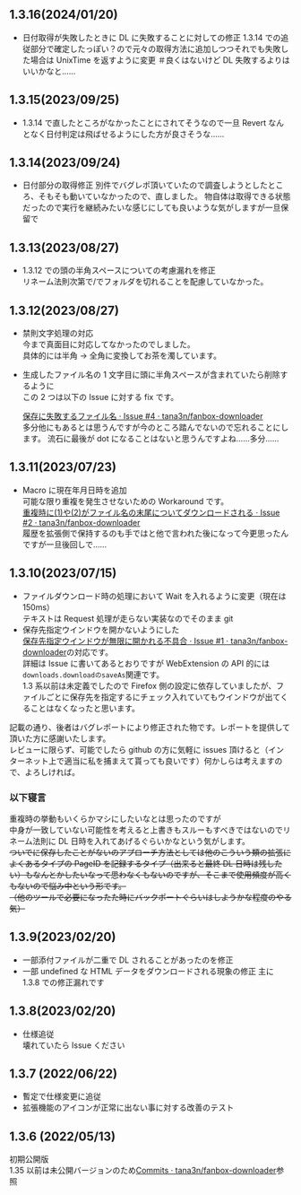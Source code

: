 ## 1.3.16(2024/01/20)

- 日付取得が失敗したときに DL に失敗することに対しての修正
  1.3.14 での追従部分で確定したっぽい？ので元々の取得方法に追加しつつそれでも失敗した場合は UnixTime を返すように変更
  ＃良くはないけど DL 失敗するよりはいいかなと……

## 1.3.15(2023/09/25)

- 1.3.14 で直したところがなかったことにされてそうなので一旦 Revert
  なんとなく日付判定は飛ばせるようにした方が良さそうな……

## 1.3.14(2023/09/24)

- 日付部分の取得修正
  別件でバグレポ頂いていたので調査しようとしたところ、そもそも動いていなかったので、直しました。
  物自体は取得できる状態だったので実行を継続みたいな感じにしても良いような気がしますが一旦保留で

## 1.3.13(2023/08/27)

- 1.3.12 での頭の半角スペースについての考慮漏れを修正  
  リネーム法則次第で/でフォルダを切れることを配慮していなかった。

## 1.3.12(2023/08/27)

- 禁則文字処理の対応  
  今まで真面目に対応してなかったのでしました。  
  具体的には半角 → 全角に変換してお茶を濁しています。
- 生成したファイル名の 1 文字目に頭に半角スペースが含まれていたら削除するように  
  この 2 つは以下の Issue に対する fix です。

  [保存に失敗するファイル名 · Issue #4 · tana3n/fanbox-downloader](https://github.com/tana3n/fanbox-downloader/issues/4)  
  多分他にもあるとは思うんですが今のところ踏んでないので忘れることにします。
  流石に最後が dot になることはないと思うんですよね……多分……

## 1.3.11(2023/07/23)

- Macro に現在年月日時を追加  
  可能な限り重複を発生させないための Workaround です。  
  [重複時に(1)や(2)がファイル名の末尾についてダウンロードされる · Issue #2 · tana3n/fanbox-downloader](https://github.com/tana3n/fanbox-downloader/issues/2)  
  履歴を拡張側で保持するのも手ではと他で言われた後になって今更思ったんですが一旦後回しで……

## 1.3.10(2023/07/15)

- ファイルダウンロード時の処理において Wait を入れるように変更（現在は 150ms）  
  テキストは Request 処理が走らない実装なのでそのまま git
- 保存先指定ウインドウを開かないようにした  
   [保存先指定ウインドウが無限に開かれる不具合 · Issue #1 · tana3n/fanbox-downloader](https://github.com/tana3n/fanbox-downloader/issues/1)の対応です。  
   詳細は Issue に書いてあるとおりですが WebExtension の API 的には`downloads.downloadのsaveAs`関連です。  
   1.3 系以前は未定義でしたので Firefox 側の設定に依存していましたが、ファイルごとに保存先を指定するにチェック入れていてもウインドウが出てくることはなくなったと思います。

記載の通り、後者はバグレポートにより修正された物です。レポートを提供して頂いた方に感謝いたします。  
レビューに限らず、可能でしたら github の方に気軽に issues 頂けると（インターネット上で適当に私を捕まえて貰っても良いです）何かしらは考えますので、よろしければ。

### 以下寝言

重複時の挙動もいくらかマシにしたいなとは思ったのですが  
中身が一致していない可能性を考えると上書きもスルーもすべきではないのでリネーム法則に DL 日時を入れてあげるぐらいかなという気がします。  
~~ついでに保存したことがないのアプローチ方法としては他のこういう類の拡張によくあるタイプの PageID を記録するタイプ（出来ると最終 DL 日時は残したい）もなんとかしたいなって思わなくもないのですが、そこまで使用頻度が高くもないので悩み中という形です。~~  
~~（他のツールで必要になったた時にバックポートぐらいはしようかな程度のやる気）~~

## 1.3.9(2023/02/20)

- 一部添付ファイルが二重で DL されることがあったのを修正
- 一部 undefined な HTML データをダウンロードされる現象の修正
  主に 1.3.8 での修正漏れです

## 1.3.8(2023/02/20)

- 仕様追従  
   壊れていたら Issue ください

## 1.3.7 (2022/06/22)

- 暫定で仕様変更に追従
- 拡張機能のアイコンが正常に出ない事に対する改善のテスト

## 1.3.6 (2022/05/13)

初期公開版  
1.35 以前は未公開バージョンのため[Commits · tana3n/fanbox-downloader](https://github.com/tana3n/fanbox-downloader/commits/master)参照
